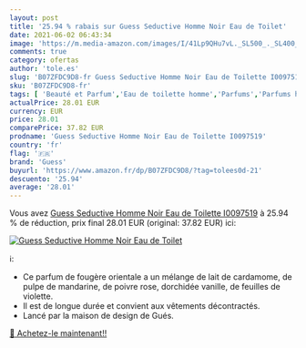 ```yaml
---
layout: post
title: '25.94 % rabais sur Guess Seductive Homme Noir Eau de Toilet'
date: 2021-06-02 06:43:34
image: 'https://m.media-amazon.com/images/I/41Lp9QHu7vL._SL500_._SL400_.jpg'
comments: true
category: ofertas
author: 'tole.es'
slug: 'B07ZFDC9D8-fr Guess Seductive Homme Noir Eau de Toilette I0097519'
sku: 'B07ZFDC9D8-fr'
tags: [ 'Beauté et Parfum','Eau de toilette homme','Parfums','Parfums homme','guess', ]
actualPrice: 28.01 EUR
currency: EUR
price: 28.01
comparePrice: 37.82 EUR
prodname: 'Guess Seductive Homme Noir Eau de Toilette I0097519'
country: 'fr'
flag: '🇫🇷'
brand: 'Guess'
buyurl: 'https://www.amazon.fr/dp/B07ZFDC9D8/?tag=tolees0d-21'
descuento: '25.94'
average: '28.01'
---
```


Vous avez [Guess Seductive Homme Noir Eau de Toilette I0097519](https://www.amazon.fr/dp/B07ZFDC9D8/?tag=tolees0d-21)  à  25.94 % de réduction, prix final  28.01 EUR (original: 37.82 EUR) ici:

[![Guess Seductive Homme Noir Eau de Toilet](https://m.media-amazon.com/images/I/41Lp9QHu7vL._SL500_._SL400_.jpg)](https://www.amazon.fr/dp/B07ZFDC9D8/?tag=tolees0d-21)

ℹ️:

- Ce parfum de fougère orientale a un mélange de lait de cardamome, de pulpe de mandarine, de poivre rose, dorchidée vanille, de feuilles de violette.
- Il est de longue durée et convient aux vêtements décontractés.
- Lancé par la maison de design de Gués.

[🛒 Achetez-le maintenant!!](https://www.amazon.fr/dp/B07ZFDC9D8/?tag=tolees0d-21)
